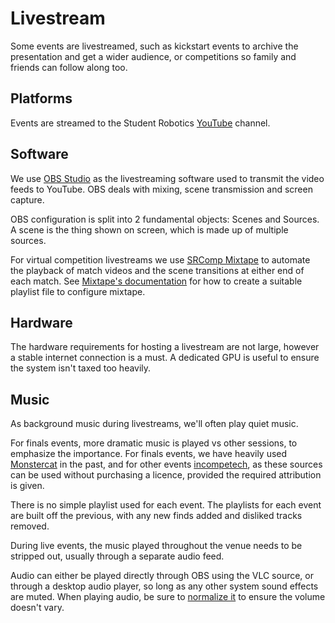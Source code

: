 # Livestream

Some events are livestreamed, such as kickstart events to archive the presentation and get a wider audience, or competitions so family and friends can follow along too.

## Platforms

Events are streamed to the Student Robotics [YouTube](https://www.youtube.com/user/studentrobotics) channel.

## Software

We use [OBS Studio](https://obsproject.com/) as the livestreaming software used to transmit the video feeds to YouTube. OBS deals with mixing, scene transmission and screen capture.

OBS configuration is split into 2 fundamental objects: Scenes and Sources. A scene is the thing shown on screen, which is made up of multiple sources.

For virtual competition livestreams we use [SRComp Mixtape](https://github.com/srobo/srcomp-mixtape) to automate the playback of match videos and the scene transitions at either end of each match. See [Mixtape's documentation](https://github.com/srobo/srcomp-mixtape#configuration) for how to create a suitable playlist file to configure mixtape.

## Hardware

The hardware requirements for hosting a livestream are not large, however a stable internet connection is a must. A dedicated GPU is useful to ensure the system isn't taxed too heavily.

## Music

As background music during livestreams, we'll often play quiet music.

For finals events, more dramatic music is played vs other sessions, to emphasize the importance. For finals events, we have heavily used [Monstercat](https://www.monstercat.com/) in the past, and for other events [incompetech](https://incompetech.com/), as these sources can be used without purchasing a licence, provided the required attribution is given.

There is no simple playlist used for each event. The playlists for each event are built off the previous, with any new finds added and disliked tracks removed.

During live events, the music played throughout the venue needs to be stripped out, usually through a separate audio feed.

Audio can either be played directly through OBS using the VLC source, or through a desktop audio player, so long as any other system sound effects are muted. When playing audio, be sure to [normalize it](https://www.alphr.com/normalize-volume-vlc) to ensure the volume doesn't vary.

